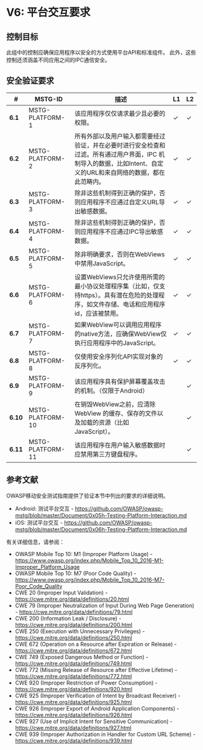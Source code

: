 # V6: 平台交互要求

## 控制目标

此组中的控制应确保应用程序以安全的方式使用平台API和标准组件。
此外，这些控制还须涵盖不同应用之间的IPC通信安全。

## 安全验证要求

| # | MSTG-ID | 描述 | L1 | L2 |
| -- | -------- | ---------------------- | - | - |
| **6.1** | MSTG-PLATFORM-1 | 该应用程序仅仅请求最少且必要的权限。 | ✓ | ✓ |
| **6.2** | MSTG-PLATFORM-2 | 所有外部以及用户输入都需要经过验证，并在必要时进行安全检查和过滤。所有通过用户界面，IPC 机制导入的数据，比如Intent、自定义的URL和来自网络的数据，都在此范畴内。 | ✓ | ✓ |
| **6.3** | MSTG-PLATFORM-3 | 除非这些机制得到正确的保护，否则应用程序不应通过自定义URL导出敏感数据。 | ✓ | ✓ |
| **6.4** | MSTG-PLATFORM-4 | 除非这些机制得到正确的保护，否则应用程序不应通过IPC导出敏感数据。 | ✓ | ✓ |
| **6.5** | MSTG-PLATFORM-5 | 除非明确要求，否则在WebViews中禁用JavaScript。 | ✓ | ✓ |
| **6.6** | MSTG-PLATFORM-6 | 设置WebViews只允许使用所需的最小协议处理程序集（比如，仅支持https）。具有潜在危险的处理程序，如文件存储、电话和应用程序id，应该被禁用。 | ✓ | ✓ |
| **6.7** | MSTG-PLATFORM-7 | 如果WebView可以调用应用程序的native方法，应确保WebView仅执行应用程序中的JavaScript。 | ✓ | ✓ |
| **6.8** | MSTG-PLATFORM-8 | 仅使用安全序列化API实现对象的反序列化。 | ✓ | ✓ |
| **6.9** | MSTG-PLATFORM-9 | 该应用程序具有保护屏幕覆盖攻击的机制。（仅限于Android） |  | ✓ |
| **6.10** | MSTG-PLATFORM-10 | 在销毁WebView之前，应清除WebView 的缓存、保存的文件以及加载的资源（比如JavaScript）。 |  | ✓ |
| **6.11** | MSTG-PLATFORM-11 | 该应用程序在用户输入敏感数据时应禁用第三方键盘程序。 | | ✓ |


## 参考文献

OWASP移动安全测试指南提供了验证本节中列出的要求的详细说明。

- Android: 测试平台交互 - <https://github.com/OWASP/owasp-mstg/blob/master/Document/0x05h-Testing-Platform-Interaction.md>
- iOS: 测试平台交互 - <https://github.com/OWASP/owasp-mstg/blob/master/Document/0x06h-Testing-Platform-Interaction.md>

有关详细信息，请参阅：

- OWASP Mobile Top 10: M1 (Improper Platform Usage) - <https://www.owasp.org/index.php/Mobile_Top_10_2016-M1-Improper_Platform_Usage>
- OWASP Mobile Top 10: M7 (Poor Code Quality) - <https://www.owasp.org/index.php/Mobile_Top_10_2016-M7-Poor_Code_Quality>
- CWE 20 (Improper Input Validation) - <https://cwe.mitre.org/data/definitions/20.html>
- CWE 79 (Improper Neutralization of Input During Web Page Generation) - <https://cwe.mitre.org/data/definitions/79.html>
- CWE 200 (Information Leak / Disclosure) - <https://cwe.mitre.org/data/definitions/200.html>
- CWE 250 (Execution with Unnecessary Privileges) - <https://cwe.mitre.org/data/definitions/250.html>
- CWE 672 (Operation on a Resource after Expiration or Release) - <https://cwe.mitre.org/data/definitions/672.html>
- CWE 749 (Exposed Dangerous Method or Function) - <https://cwe.mitre.org/data/definitions/749.html>
- CWE 772 (Missing Release of Resource after Effective Lifetime) - <https://cwe.mitre.org/data/definitions/772.html>
- CWE 920 (Improper Restriction of Power Consumption) - <https://cwe.mitre.org/data/definitions/920.html>
- CWE 925 (Improper Verification of Intent by Broadcast Receiver) - <https://cwe.mitre.org/data/definitions/925.html>
- CWE 926 (Improper Export of Android Application Components) - <https://cwe.mitre.org/data/definitions/926.html>
- CWE 927 (Use of Implicit Intent for Sensitive Communication) - <https://cwe.mitre.org/data/definitions/927.html>
- CWE 939 (Improper Authorization in Handler for Custom URL Scheme) - <https://cwe.mitre.org/data/definitions/939.html>
